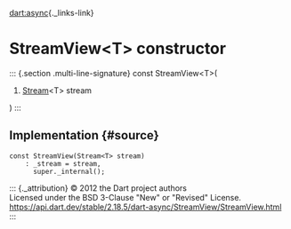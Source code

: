 [dart:async](../../dart-async/dart-async-library){._links-link}

StreamView\<T\> constructor
===========================

::: {.section .multi-line-signature}
const StreamView\<T\>(

1.  [Stream](../stream-class)\<T\> stream

)
:::

Implementation {#source}
--------------

``` {.language-dart data-language="dart"}
const StreamView(Stream<T> stream)
    : _stream = stream,
      super._internal();
```

::: {._attribution}
© 2012 the Dart project authors\
Licensed under the BSD 3-Clause \"New\" or \"Revised\" License.\
<https://api.dart.dev/stable/2.18.5/dart-async/StreamView/StreamView.html>
:::
